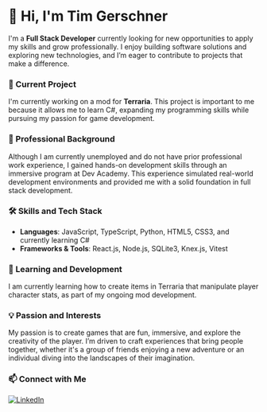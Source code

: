 # 👋 Hi, I'm Tim Gerschner

I'm a **Full Stack Developer** currently looking for new opportunities to apply my skills and grow professionally. I enjoy building software solutions and exploring new technologies, and I’m eager to contribute to projects that make a difference.

### 🚀 Current Project
I'm currently working on a mod for **Terraria**. This project is important to me because it allows me to learn C#, expanding my programming skills while pursuing my passion for game development.

### 💼 Professional Background
Although I am currently unemployed and do not have prior professional work experience, I gained hands-on development skills through an immersive program at Dev Academy. This experience simulated real-world development environments and provided me with a solid foundation in full stack development.

### 🛠️ Skills and Tech Stack
- **Languages**: JavaScript, TypeScript, Python, HTML5, CSS3, and currently learning C#
- **Frameworks & Tools**: React.js, Node.js, SQLite3, Knex.js, Vitest

### 🌱 Learning and Development
I am currently learning how to create items in Terraria that manipulate player character stats, as part of my ongoing mod development.

### 💡 Passion and Interests
My passion is to create games that are fun, immersive, and explore the creativity of the player. I’m driven to craft experiences that bring people together, whether it's a group of friends enjoying a new adventure or an individual diving into the landscapes of their imagination.

### 📫 Connect with Me
[![LinkedIn](https://img.shields.io/badge/LinkedIn-0077B5?style=for-the-badge&logo=linkedin&logoColor=white)](https://www.linkedin.com/in/tim-gerschner/)

